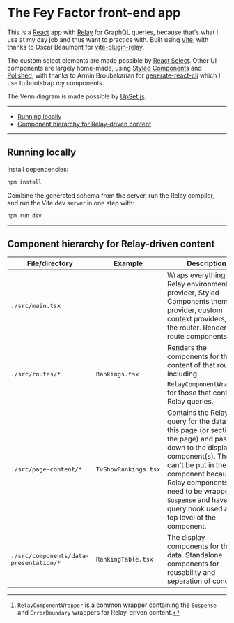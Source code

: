 # The Fey Factor front-end app

This is a [React](https://react.dev/) app with [Relay](https://relay.dev/) for GraphQL queries, because that's what I use at my day job and thus want to  practice with. Built using [Vite](https://vitejs.dev/), with thanks to Oscar Beaumont for [vite-plugin-relay](https://github.com/oscartbeaumont/vite-plugin-relay).

The custom select elements are made possible by [React Select](https://react-select.com/home). Other UI components are largely home-made, using [Styled Components](https://styled-components.com/) and [Polished](https://polished.js.org/), with thanks to Armin Broubakarian for [generate-react-cli](https://www.npmjs.com/package/generate-react-cli) which I use to bootstrap my components.

The Venn diagram is made possible by [UpSet.js](https://upset.js.org/docs/getting-started/venndiagram/).

---
- [Running locally](#running-locally)
- [Component hierarchy for Relay-driven content](#component-hierarchy-for-relay-driven-content)

---
## Running locally

Install dependencies:
```bash
npm install
```

Combine the generated schema from the server, run the Relay compiler, and run the Vite dev server in one step with:
```bash
npm run dev
```

---
## Component hierarchy for Relay-driven content

| File/directory                         | Example              | Description                                                                                                                                                                                                                                                                                        |
|----------------------------------------|----------------------|----------------------------------------------------------------------------------------------------------------------------------------------------------------------------------------------------------------------------------------------------------------------------------------------------|
| `./src/main.tsx`                       |                      | Wraps everything in the Relay environment provider, Styled Components theme provider, custom context providers, and the router. Renders the route components.                                                                                                                                      |
| `./src/routes/*`                       | `Rankings.tsx`       | Renders the components for the content of that route, including `RelayComponentWrapper`[^1] for those that contain Relay queries.                                                                                                                                                                  |
| `./src/page-content/*`                 | `TvShowRankings.tsx` | Contains the Relay query for the data for this page (or section of the page) and passes it down to the display component(s). These can't be put in the route component because Relay components need to be wrapped in `Suspense` and have their query hook used at the top level of the component. |
| `./src/components/data-presentation/*` | `RankingTable.tsx`   | The display components for the data. Standalone components for reusability and separation of concerns.                                                                                                                                                                                             |

[^1]: `RelayComponentWrapper` is a common wrapper containing the `Suspense` and `ErrorBoundary` wrappers for Relay-driven content.